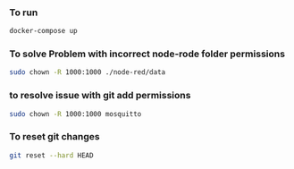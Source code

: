 ### To run
``` bash
docker-compose up
```
### To solve Problem with incorrect node-rode folder permissions
``` bash
sudo chown -R 1000:1000 ./node-red/data
```
### to resolve issue with git add permissions
``` bash
sudo chown -R 1000:1000 mosquitto
```
### To reset git changes
``` bash
git reset --hard HEAD
```